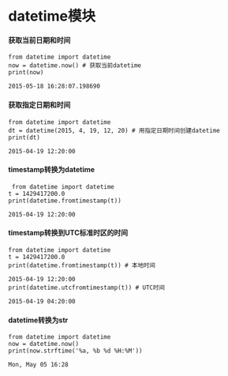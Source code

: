 # datetime模块
#### 获取当前日期和时间
```
from datetime import datetime
now = datetime.now() # 获取当前datetime
print(now)

2015-05-18 16:28:07.198690
```
#### 获取指定日期和时间
```
from datetime import datetime
dt = datetime(2015, 4, 19, 12, 20) # 用指定日期时间创建datetime
print(dt)

2015-04-19 12:20:00
```
#### timestamp转换为datetime
```
 from datetime import datetime
t = 1429417200.0
print(datetime.fromtimestamp(t))

2015-04-19 12:20:00
```
#### timestamp转换到UTC标准时区的时间
```
from datetime import datetime
t = 1429417200.0
print(datetime.fromtimestamp(t)) # 本地时间

2015-04-19 12:20:00
print(datetime.utcfromtimestamp(t)) # UTC时间

2015-04-19 04:20:00
```
#### datetime转换为str
```
from datetime import datetime
now = datetime.now()
print(now.strftime('%a, %b %d %H:%M'))

Mon, May 05 16:28
```
